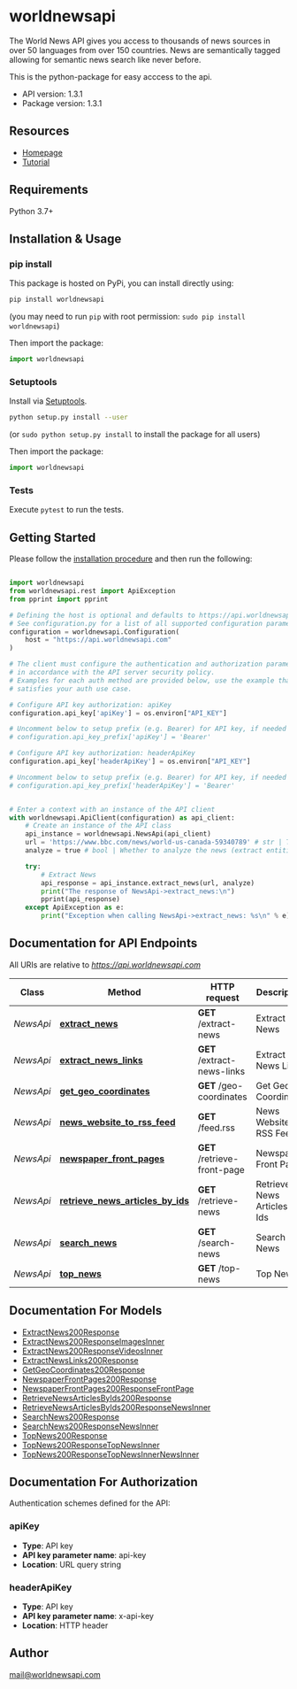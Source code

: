# worldnewsapi

The World News API gives you access to thousands of news sources in over 50 languages from over 150 countries. News are semantically tagged allowing for semantic news search like never before.

This is the python-package for easy acccess to the api.

- API version: 1.3.1
- Package version: 1.3.1

## Resources

- [Homepage](https://worldnewsapi.com/)
- [Tutorial](https://worldnewsapi.com/docs/#Tutorial-Getting-Started) 

## Requirements

Python 3.7+

## Installation & Usage
### pip install

This package is hosted on PyPi, you can install directly using:

```sh
pip install worldnewsapi
```
(you may need to run `pip` with root permission: `sudo pip install worldnewsapi`)

Then import the package:
```python
import worldnewsapi
```

### Setuptools

Install via [Setuptools](http://pypi.python.org/pypi/setuptools).

```sh
python setup.py install --user
```
(or `sudo python setup.py install` to install the package for all users)

Then import the package:
```python
import worldnewsapi
```

### Tests

Execute `pytest` to run the tests.

## Getting Started

Please follow the [installation procedure](#installation--usage) and then run the following:

```python

import worldnewsapi
from worldnewsapi.rest import ApiException
from pprint import pprint

# Defining the host is optional and defaults to https://api.worldnewsapi.com
# See configuration.py for a list of all supported configuration parameters.
configuration = worldnewsapi.Configuration(
    host = "https://api.worldnewsapi.com"
)

# The client must configure the authentication and authorization parameters
# in accordance with the API server security policy.
# Examples for each auth method are provided below, use the example that
# satisfies your auth use case.

# Configure API key authorization: apiKey
configuration.api_key['apiKey'] = os.environ["API_KEY"]

# Uncomment below to setup prefix (e.g. Bearer) for API key, if needed
# configuration.api_key_prefix['apiKey'] = 'Bearer'

# Configure API key authorization: headerApiKey
configuration.api_key['headerApiKey'] = os.environ["API_KEY"]

# Uncomment below to setup prefix (e.g. Bearer) for API key, if needed
# configuration.api_key_prefix['headerApiKey'] = 'Bearer'


# Enter a context with an instance of the API client
with worldnewsapi.ApiClient(configuration) as api_client:
    # Create an instance of the API class
    api_instance = worldnewsapi.NewsApi(api_client)
    url = 'https://www.bbc.com/news/world-us-canada-59340789' # str | The url of the news.
    analyze = true # bool | Whether to analyze the news (extract entities etc.)

    try:
        # Extract News
        api_response = api_instance.extract_news(url, analyze)
        print("The response of NewsApi->extract_news:\n")
        pprint(api_response)
    except ApiException as e:
        print("Exception when calling NewsApi->extract_news: %s\n" % e)

```

## Documentation for API Endpoints

All URIs are relative to *https://api.worldnewsapi.com*

Class | Method | HTTP request | Description
------------ | ------------- | ------------- | -------------
*NewsApi* | [**extract_news**](docs/NewsApi.md#extract_news) | **GET** /extract-news | Extract News
*NewsApi* | [**extract_news_links**](docs/NewsApi.md#extract_news_links) | **GET** /extract-news-links | Extract News Links
*NewsApi* | [**get_geo_coordinates**](docs/NewsApi.md#get_geo_coordinates) | **GET** /geo-coordinates | Get Geo Coordinates
*NewsApi* | [**news_website_to_rss_feed**](docs/NewsApi.md#news_website_to_rss_feed) | **GET** /feed.rss | News Website to RSS Feed
*NewsApi* | [**newspaper_front_pages**](docs/NewsApi.md#newspaper_front_pages) | **GET** /retrieve-front-page | Newspaper Front Pages
*NewsApi* | [**retrieve_news_articles_by_ids**](docs/NewsApi.md#retrieve_news_articles_by_ids) | **GET** /retrieve-news | Retrieve News Articles by Ids
*NewsApi* | [**search_news**](docs/NewsApi.md#search_news) | **GET** /search-news | Search News
*NewsApi* | [**top_news**](docs/NewsApi.md#top_news) | **GET** /top-news | Top News


## Documentation For Models

 - [ExtractNews200Response](docs/ExtractNews200Response.md)
 - [ExtractNews200ResponseImagesInner](docs/ExtractNews200ResponseImagesInner.md)
 - [ExtractNews200ResponseVideosInner](docs/ExtractNews200ResponseVideosInner.md)
 - [ExtractNewsLinks200Response](docs/ExtractNewsLinks200Response.md)
 - [GetGeoCoordinates200Response](docs/GetGeoCoordinates200Response.md)
 - [NewspaperFrontPages200Response](docs/NewspaperFrontPages200Response.md)
 - [NewspaperFrontPages200ResponseFrontPage](docs/NewspaperFrontPages200ResponseFrontPage.md)
 - [RetrieveNewsArticlesByIds200Response](docs/RetrieveNewsArticlesByIds200Response.md)
 - [RetrieveNewsArticlesByIds200ResponseNewsInner](docs/RetrieveNewsArticlesByIds200ResponseNewsInner.md)
 - [SearchNews200Response](docs/SearchNews200Response.md)
 - [SearchNews200ResponseNewsInner](docs/SearchNews200ResponseNewsInner.md)
 - [TopNews200Response](docs/TopNews200Response.md)
 - [TopNews200ResponseTopNewsInner](docs/TopNews200ResponseTopNewsInner.md)
 - [TopNews200ResponseTopNewsInnerNewsInner](docs/TopNews200ResponseTopNewsInnerNewsInner.md)


<a id="documentation-for-authorization"></a>
## Documentation For Authorization


Authentication schemes defined for the API:
<a id="apiKey"></a>
### apiKey

- **Type**: API key
- **API key parameter name**: api-key
- **Location**: URL query string

<a id="headerApiKey"></a>
### headerApiKey

- **Type**: API key
- **API key parameter name**: x-api-key
- **Location**: HTTP header


## Author

mail@worldnewsapi.com


